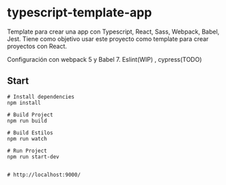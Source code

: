 # typescript-template-app


Template para crear una app con Typescript, React, Sass, Webpack, Babel, Jest. Tiene como objetivo usar este proyecto como template para crear proyectos con React.

Configuración con webpack 5 y Babel 7. Eslint(WIP) , cypress(TODO)

## Start

```
# Install dependencies
npm install

# Build Project
npm run build

# Build Estilos
npm run watch

# Run Project
npm run start-dev


# http://localhost:9000/



